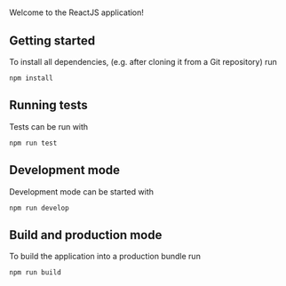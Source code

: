 # <projectName>

Welcome to the <projectName> ReactJS application!

## Getting started

To install all dependencies, (e.g. after cloning it from a Git repository) run

```
npm install
```

## Running tests

Tests can be run with

```
npm run test
```

## Development mode

Development mode can be started with

```
npm run develop
```

## Build and production mode

To build the application into a production bundle run

```
npm run build
```